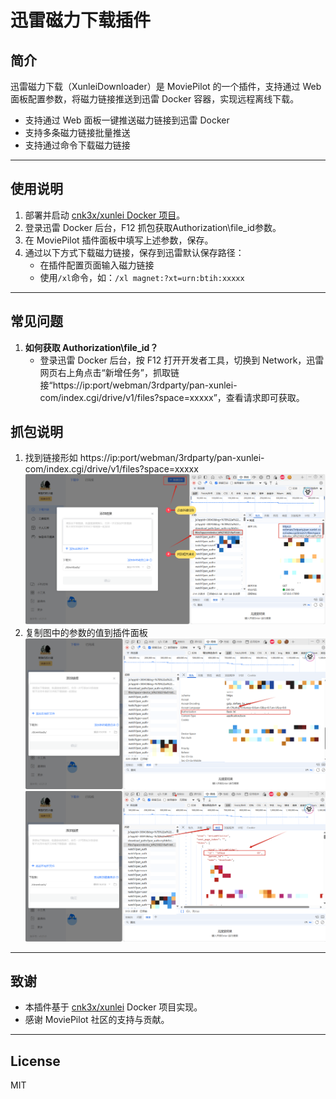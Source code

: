# 迅雷磁力下载插件

## 简介

迅雷磁力下载（XunleiDownloader）是 MoviePilot 的一个插件，支持通过 Web 面板配置参数，将磁力链接推送到迅雷 Docker 容器，实现远程离线下载。

- 支持通过 Web 面板一键推送磁力链接到迅雷 Docker
- 支持多条磁力链接批量推送
- 支持通过命令下载磁力链接

---

## 使用说明

1. 部署并启动 [cnk3x/xunlei Docker 项目](https://github.com/cnk3x/xunlei)。
2. 登录迅雷 Docker 后台，F12 抓包获取Authorization\file_id参数。
3. 在 MoviePilot 插件面板中填写上述参数，保存。
4. 通过以下方式下载磁力链接，保存到迅雷默认保存路径：
   - 在插件配置页面输入磁力链接
   - 使用`/xl`命令，如：`/xl magnet:?xt=urn:btih:xxxxx`

---

## 常见问题

1. **如何获取 Authorization\file_id？**
   - 登录迅雷 Docker 后台，按 F12 打开开发者工具，切换到 Network，迅雷网页右上角点击“新增任务”，抓取链接“https://ip:port/webman/3rdparty/pan-xunlei-com/index.cgi/drive/v1/files?space=xxxxx”，查看请求即可获取。

## 抓包说明
1. 找到链接形如 https://ip:port/webman/3rdparty/pan-xunlei-com/index.cgi/drive/v1/files?space=xxxxx
![GitHub图标](https://raw.githubusercontent.com/liqman/MoviePilot-Plugins/refs/heads/main/images/F12_1.png)
2. 复制图中的参数的值到插件面板
![GitHub图标](https://raw.githubusercontent.com/liqman/MoviePilot-Plugins/refs/heads/main/images/F12_2.png)
![GitHub图标](https://raw.githubusercontent.com/liqman/MoviePilot-Plugins/refs/heads/main/images/F12_3.png)
---

## 致谢

- 本插件基于 [cnk3x/xunlei](https://github.com/cnk3x/xunlei) Docker 项目实现。
- 感谢 MoviePilot 社区的支持与贡献。

---

## License

MIT 
